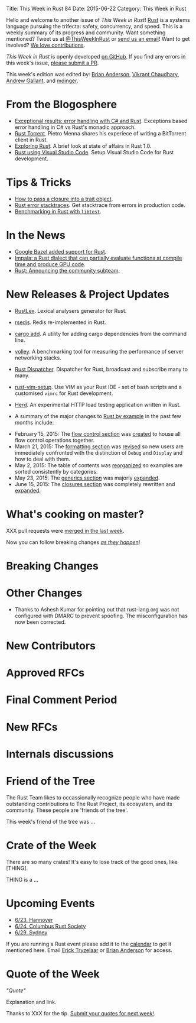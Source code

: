 Title: This Week in Rust 84
Date: 2015-06-22
Category: This Week in Rust

Hello and welcome to another issue of *This Week in Rust*!
[Rust](http://rust-lang.org) is a systems language pursuing the trifecta:
safety, concurrency, and speed. This is a weekly summary of its progress and
community. Want something mentioned? Tweet us at [@ThisWeekInRust](https://twitter.com/ThisWeekInRust) or [send us an
email](mailto:corey@octayn.net?subject=This%20Week%20in%20Rust%20Suggestion)!
Want to get involved? [We love
contributions](https://github.com/rust-lang/rust/wiki/Note-guide-for-new-contributors).

*This Week in Rust* is openly developed [on GitHub](https://github.com/cmr/this-week-in-rust).
If you find any errors in this week's issue, [please submit a PR](https://github.com/cmr/this-week-in-rust/pulls).

This week's edition was edited by: [Brian Anderson](https://github.com/brson), [Vikrant Chaudhary](https://github.com/nasa42), [Andrew Gallant](https://github.com/BurntSushi), and [mdinger](https://github.com/mdinger).

# From the Blogosphere

* [Exceptional results: error handling with C# and Rust](https://ruudvanasseldonk.com/2015/06/17/exceptional-results-error-handling-in-csharp-and-rust). Exceptions based error handling in C# vs Rust's monadic approach.
* [Rust Torrent](http://pietro.menna.net.br/recurse-center/rust/2015/06/19/rusty-torrent/). Pietro Menna shares his experiece of writing a BitTorrent client in Rust.
* [Exploring Rust](http://www.wilfred.me.uk/blog/2015/06/18/exploring-rust/). A brief look at state of affairs in Rust 1.0.
* [Rust using Visual Studio Code](https://mobiarch.wordpress.com/2015/06/16/rust-using-visual-studio-code/). Setup Visual Studio Code for Rust development.

# Tips & Tricks

* [How to pass a closure into a trait object](http://camjackson.net/post/rust-lang-how-to-pass-a-closure-into-a-trait-object).
* [Rust error stacktraces](http://phildawes.net/blog/2015/06/17/rust-stacktrace/). Get stacktrace from errors in production code.
* [Benchmarking in Rust with `libtest`](https://llogiq.github.io/2015/06/16/bench.html).

# In the News

* [Google Bazel added support for Rust](https://github.com/google/bazel/tree/master/tools/build_rules/rust).
* [Impala: a Rust dialect that can partially evaluate functions at compile time and produce GPU code](http://compilers.cs.uni-saarland.de/papers/ppl14_web.pdf).
* [Rust: Announcing the community subteam](https://internals.rust-lang.org/t/announcing-the-community-subteam/2248).

# New Releases & Project Updates

* [RustLex](https://github.com/LeoTestard/rustlex). Lexical analysers generator for Rust.
* [rsedis](https://github.com/seppo0010/rsedis). Redis re-implemented in Rust.
* [cargo add](https://github.com/withoutboats/cargo-add). A utility for adding cargo dependencies from the command line.
* [volley](https://github.com/jonhoo/volley). A benchmarking tool for measuring the performance of server networking stacks.
* [Rust Dispatcher](https://github.com/timonv/rdispatcher). Dispatcher for Rust, broadcast and subscribe many to many.
* [rust-vim-setup](https://github.com/ivanceras/rust-vim-setup). Use VIM as your Rust IDE - set of bash scripts and a customised `vimrc` for Rust development.
* [Herd](https://github.com/imjacobclark/herd). An experimental HTTP load testing application written in Rust.

* A summary of the major changes to [Rust by example](http://rustbyexample.com/)
in the past few months include:
 - February 15, 2015: The [flow control section](http://rustbyexample.com/flow_control.html)
was [created](https://github.com/rust-lang/rust-by-example/pull/421) to house
all flow control operations together.
 - March 21, 2015: The [formatting section](http://rustbyexample.com/hello/print.html)
was [revised](https://github.com/rust-lang/rust-by-example/pull/496) so new
users are immediately confronted with the distinction of `Debug` and `Display`
and how to deal with them.
 - May 2, 2015: The table of contents was [reorganized](https://github.com/rust-lang/rust-by-example/pull/561)
so examples are sorted consistently by categories.
 - May 23, 2015: The [generics section](http://rustbyexample.com/generics.html) was
majorly [expanded](https://github.com/rust-lang/rust-by-example/pull/572).
 - June 15, 2015: The [closures section](http://rustbyexample.com/fn/closures.html) was
completely rewritten and [expanded](https://github.com/rust-lang/rust-by-example/pull/594).

# What's cooking on master?

XXX pull requests were [merged in the last week][merged].

[merged]: https://github.com/issues?q=is%3Apr+org%3Arust-lang+is%3Amerged+merged%3A2015-06-15..2015-06-22

Now you can follow breaking changes *[as they happen][BitRust2]*!

[BitRust2]: http://killercup.github.io/bitrust/

# Breaking Changes



# Other Changes

* Thanks to Ashesh Kumar for pointing out that rust-lang.org was not
  configured with DMARC to prevent spoofing. The misconfiguration has
  now been corrected.

# New Contributors



# Approved RFCs



# Final Comment Period


# New RFCs


# Internals discussions

# Friend of the Tree

The Rust Team likes to occassionally recognize people who have made
outstanding contributions to The Rust Project, its ecosystem, and its
community. These people are 'friends of the tree'.

This week's friend of the tree was ...

# Crate of the Week

There are so many crates! It's easy to lose track of the good ones,
like [THING].

THING is a ...


# Upcoming Events

* [6/23. Hannover](http://blog.thoughtram.io/rust/2015/06/17/anouncing-hanovers-second-rust-meetup.html)
* [6/24. Columbus Rust Society](http://www.meetup.com/columbus-rs/)
* [6/29. Sydney](http://www.meetup.com/Rust-Sydney/events/222811456/)

If you are running a Rust event please add it to the [calendar] to get
it mentioned here. Email [Erick Tryzelaar][erickt] or [Brian
Anderson][brson] for access.

[calendar]: https://www.google.com/calendar/embed?src=apd9vmbc22egenmtu5l6c5jbfc%40group.calendar.google.com
[erickt]: mailto:erick.tryzelaar@gmail.com
[brson]: mailto:banderson@mozilla.com

# Quote of the Week

*"Quote"*

Explanation and link.

Thanks to XXX for the tip. [Submit your quotes for next week!][submit].

[submit]: http://users.rust-lang.org/t/twir-quote-of-the-week/328
